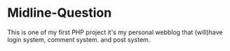# Midline-Question
This is one of my first PHP project it's my personal webblog that (will)have login system, comment system. and post system. 
